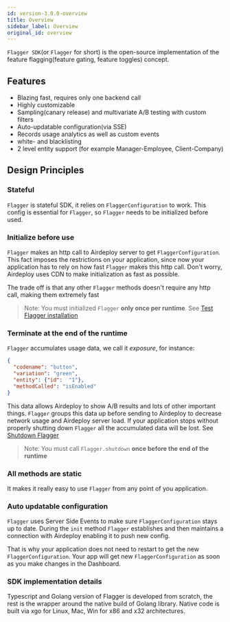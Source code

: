 ```yaml
---
id: version-3.0.0-overview
title: Overview
sidebar_label: Overview
original_id: overview
---
```


`Flagger SDK`(or `Flagger` for short) is the open-source implementation of the feature flagging(feature gating, feature toggles) concept. 

## Features
- Blazing fast, requires only one backend call
- Highly customizable
- Sampling(canary release) and multivariate A/B testing with custom filters
- Auto-updatable configuration(via SSE)
- Records usage analytics as well as custom events
- white- and blacklisting
- 2 level entity support (for example Manager-Employee, Client-Company)


## Design Principles
### Stateful
`Flagger` is stateful SDK, it relies on `FlaggerConfiguration` to work. This config is essential for `Flagger`, so 
`Flagger` needs to be initialized before used.

### Initialize before use 
`Flagger` makes an http call to Airdeploy server to get `FlaggerConfiguration`. 
This fact imposes the restrictions on your application, since now 
your application has to rely on how fast `Flagger` makes this http call. Don't worry, Airdeploy uses CDN to make 
initialization as fast as possible.  

The trade off is that any other `Flagger` methods doesn't require any http call, making them extremely fast

 >Note: You must initialized `Flagger` __only once per runtime__. See [Test Flagger installation](quick-start.md#test-the-installation) 

### Terminate at the end of the runtime
`Flagger` accumulates usage data, we call it _exposure_, for instance:
```json
{
  "codename": "button",
  "variation": "green",
  "entity": {"id":  "1"},
  "methodCalled": "isEnabled"
}
```

This data allows Airdeploy to show A/B results and lots of other important things. `Flagger` groups this data up before 
sending to Airdeploy to decrease network usage and Airdeploy server load. If your application stops without properly 
shutting down `Flagger` all the accumulated data will be lost. See [Shutdown Flagger](quick-start.md#shutdown-flagger)   

 >Note: You must call `Flagger.shutdown` __once before the end of the runtime__ 


### All methods are static
It makes it really easy to use `Flagger` from any point of you application.

### Auto updatable configuration
`Flagger` uses Server Side Events to make sure `FlaggerConfiguration` stays up to date. During the `init` method `Flagger` 
establishes and then maintains a connection with Airdeploy enabling it to push new config.

That is why your application does not need to restart to get the new `FlaggerConfiguration`. Your app will get new 
`FlaggerConfiguration` as soon as you make changes in the Dashboard.

### SDK implementation details
Typescript and Golang version of Flagger is developed from scratch, the rest is the wrapper around the native build of 
Golang library. Native code is built via xgo for Linux, Mac, Win for x86 and x32 architectures. 